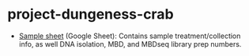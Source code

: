 # project-dungeness-crab

- [Sample sheet](https://docs.google.com/spreadsheets/d/1ym0XnYVts98tIUCn0kIaU6VuvqxzV7LoSx9RHwLdiIs/edit?usp=sharing) (Google Sheet): Contains sample treatment/collection info, as well DNA isolation, MBD, and MBDseq library prep numbers.
